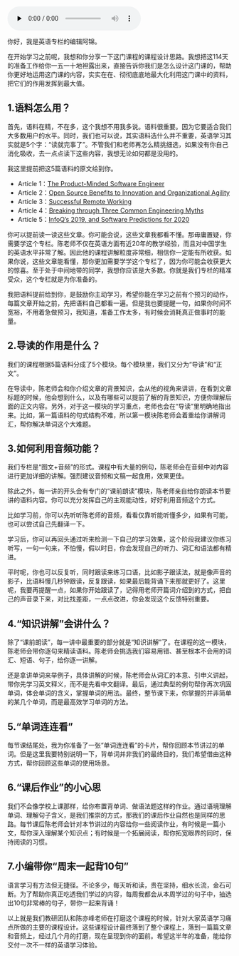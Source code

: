 <audio id="audio" title="学习指南 | 我想和你交代下这门课的设计思路" controls="" preload="none"><source id="mp3" src="https://static001.geekbang.org/resource/audio/73/74/73a04dc133e799c9891a3fee0064bf74.mp3"></audio>

你好，我是英语专栏的编辑阿锦。

在开始学习之前呢，我想和你分享一下这门课程的课程设计思路。我想把这114天的准备工作给你一五一十地袒露出来，直接告诉你我们是怎么设计这门课的，帮助你更好地运用这门课的内容，实实在在、彻彻底底地最大化利用这门课中的资料，把它们的作用发挥到最大值。

## 1.语料怎么用？

首先，语料在精，不在多，这个我想不用我多说。语料很重要。因为它要适合我们大多数用户的水平。同时，我们也可以说，其实语料选什么并不重要，英语学习其实就是5个字：“读就完事了”。不管我们和老师再怎么精挑细选，如果没有你自己消化吸收，去一点点读下这些内容，我想无论如何都是没用的。

我这里提前把这5篇语料的原文给到你。

- Article 1：[The Product-Minded Software Engineer](https://blog.pragmaticengineer.com/the-product-minded-engineer/?utm_source=wanqu.co&amp;utm_campaign=Wanqu+Daily&amp;utm_medium=website)
- Article 2：[Open Source Benefits to Innovation and Organizational Agility](https://www.infoq.com/news/2019/03/open-source-benefits/)
- Article 3：[Successful Remote Working](https://www.infoq.com/news/2020/03/successful-remote-working/)
- Article 4：[Breaking through Three Common Engineering Myths](https://www.infoq.com/articles/breaking-through-engineering-myths/)
- Article 5：[InfoQ’s 2019, and Software Predictions for 2020](https://www.infoq.com/articles/infoq-2019-retrospective/)

你可以提前读一读这些文章。你可能会说，这些文章我都看不懂。那毋庸置疑，你需要学这个专栏。陈老师不仅在英语方面有近20年的教学经验，而且对中国学生的英语水平非常了解。因此他的课程讲解粒度非常细，相信你一定能有所收获。如果你说，这些文章能看懂，那你更加需要学学这个专栏了，因为你可能会收获更大的惊喜。至于处于中间地带的同学，我想你应该是大多数。你就是我们专栏的精准受众，这个专栏就是为你准备的。

我把语料提前给到你，是鼓励你主动学习，希望你能在学习之前有个预习的动作，每篇文章开始之前，先把语料自己都看一遍。但是我也要提醒一句，如果你时间不宽裕，不用着急做预习，我知道，准备工作太多，有时候会消耗真正做事时的能量。

## 2.导读的作用是什么？

我们的课程根据5篇语料分成了5个模块。每个模块里，我们又分为“导读”和“正文”。

在导读中，陈老师会和你介绍文章的背景知识，会从他的视角来讲讲，在看到文章标题的时候，他会想到什么，以及有哪些可以提前了解的背景知识，方便你理解后面的正文内容。另外，对于这一模块的学习重点，老师也会在“导读”里明确地指出来。比如，第一篇语料的句式结构不难，所以第一模块陈老师会着重给你讲解词汇，帮你解决单词这个大难题。

## 3.如何利用音频功能？

我们专栏是“图文+音频”的形式。课程中有大量的例句，陈老师会在音频中对内容进行更加详细的讲解。强烈建议音频和文稿一起食用，效果更佳。

除此之外，每一讲的开头会有专门的“课前朗读”模块，陈老师亲自给你朗读本节要讲的语料内容。你可以充分发挥自己的主观能动性，好好利用音频这个方式。

比如学习前，你可以先听听陈老师的音频，看看仅靠听能听懂多少，如果有可能，也可以尝试自己先翻译一下。

学习后，你可以再回头通过听来检测一下自己的学习效果，这个阶段我建议你练习听写，一句一句来，不怕慢，假以时日，你会发现自己的听力、词汇和语法都有精进。

平时呢，你也可以反复听，同时跟读来练习口语，比如影子跟读法，就是像声音的影子，比语料慢几秒钟跟读，反复跟读，如果最后能背诵下来那就更好了。这里呢，我要再提醒一点，如果你开始跟读了，记得用老师开篇词介绍到的方式，把自己的声音录下来，对比找差距，一点点改进，你会发现这个反馈特别重要。

## 4.“知识讲解”会讲什么？

除了“课前朗读”，每一讲中最重要的部分就是“知识讲解”了。在课程的这一模块，陈老师会带你逐句来精读语料。陈老师会挑选我们容易用错、甚至根本不会用的词汇、短语、句子，给你逐一讲解。

还是拿讲单词来举例子，具体讲解的时候，陈老师会从词汇的本意、引申义讲起，带你先学习英文释义，而不是先看中文翻译。最后，通过典型的例句帮你再次巩固单词，体会单词的含义，掌握单词的用法。最终，整节课下来，你掌握的并非简单的某几个单词，而是最高效学习单词的方法。

## 5.“单词连连看”

每节课结尾处，我为你准备了一张“单词连连看”的卡片，帮你回顾本节讲过的单词。但是这里我要特别说明一下，背单词并非我们的最终目的，我们希望借由这种方式，帮你回顾这些单词的使用场景。

## 6.“课后作业”的小心思

我们不会像学校上课那样，给你布置背单词、做语法题这样的作业。通过语境理解单词、理解句子含义，是我们推崇的方式，那我们的课后作业自然也是同样的思路。每节课后陈老师会针对本节讲过的内容给你一些阅读作业，有时候是一篇小文，帮你深入理解某个知识点；有时候是一个拓展阅读，帮你拓宽眼界的同时，保持阅读的习惯。

## 7.小编带你“周末一起背10句”

语言学习有方法但无捷径。不论多少，每天听和读，贵在坚持，细水长流，金石可断。为了帮助你真正吃透我们学过的内容，每周我都会从本周学过的句子中，抽选出10句非常棒的句子，带你一起来背诵！

以上就是我们教研团队和陈亦峰老师在打磨这个课程的时候，针对大家英语学习痛点所做的主要的课程设计。这些课程设计最终落到了整个课程上，落到一篇篇文章和音频上，经过几个月的打磨，现在呈现到你的面前。希望这半年的准备，能给你交付一次不一样的英语学习体验。
